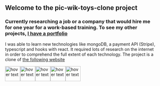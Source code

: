 

## Welcome to the pic-wik-toys-clone project

### Currently researching a job or a company that would hire me for one year for a work-based training. To see my other projects, [I have a portfolio][website]

I was able to learn new technologies like mongoDB, a payment API (Stripe), typescript and hooks with react. It required lots of research on the internet in order to comprehend the full extent of each technology. The project is a clone of [the following website][cloneurl]


 <div style="display:flex;">

  <img src="https://i.ibb.co/f0Kp7cw/github.png" width="50" height="50" title="hover text">


  <img src="https://i.ibb.co/d6kyD08/react.png" width="50" height="50" title="hover text">


  <img src="https://i.ibb.co/GVdFnW1/sass.png" width="50" height="50" title="hover text">


  <img src="https://i.ibb.co/vhynR80/nodejs.png " width="50" height="50" title="hover text">


  <img src="https://i.ibb.co/djVY283/stripe2.png" width="50" height="50" title="hover text">

  
  </div>
 



  
  
  [website]: https://armand-meunier.herokuapp.com/
  [cloneurl]: https://www.picwictoys.com/
